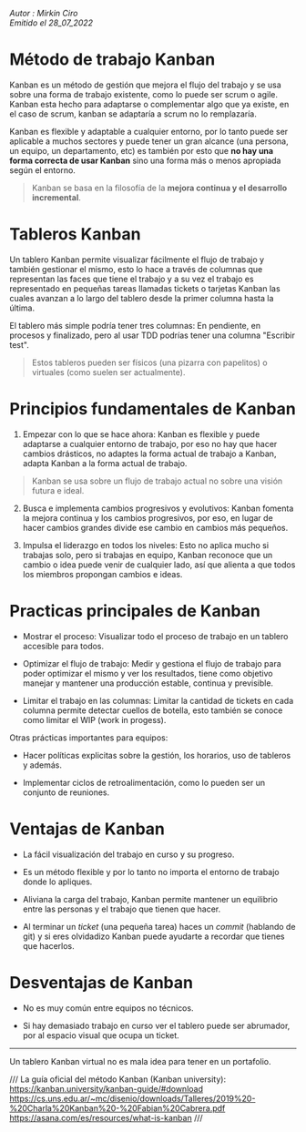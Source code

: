 *Autor : Mirkin Ciro* <br>
*Emitido el 28_07_2022*

# Método de trabajo Kanban

Kanban es un método de gestión que mejora el flujo del trabajo y se usa sobre una forma de trabajo existente, como lo puede ser scrum o agile. Kanban esta hecho para adaptarse o complementar algo que ya existe, en el caso de scrum, kanban se adaptaría a scrum no lo remplazaría.

Kanban
 es flexible y adaptable a cualquier entorno, por lo tanto puede ser aplicable a muchos sectores y puede tener un gran alcance (una persona, un equipo, un departamento, etc) es también por esto que **no hay una forma correcta de usar Kanban** sino una forma más o menos apropiada según el entorno.

> Kanban se basa en la filosofía de la **mejora continua y el desarrollo incremental**.

# Tableros Kanban

Un tablero Kanban permite visualizar fácilmente el flujo de trabajo y también gestionar el mismo, esto lo hace a través de columnas que representan las faces que tiene el trabajo y a su vez el trabajo es representado en pequeñas tareas llamadas tickets o tarjetas Kanban las cuales avanzan a lo largo del tablero desde la primer columna hasta la última. 

El tablero más simple podría tener tres columnas: En pendiente, en procesos y finalizado, pero al usar TDD podrías tener una columna "Escribir test".

> Estos tableros pueden ser físicos (una pizarra con papelitos) o virtuales (como suelen ser actualmente).

# Principios fundamentales de Kanban

1. Empezar con lo que se hace ahora: Kanban es flexible y puede adaptarse a cualquier entorno de trabajo, por eso no hay que hacer cambios drásticos, no adaptes la forma actual de trabajo a Kanban, adapta Kanban a la forma actual de trabajo.

> Kanban se usa sobre un flujo de trabajo actual no sobre una visión futura e ideal.

2. Busca e implementa cambios progresivos y evolutivos: Kanban fomenta la mejora continua y los cambios progresivos, por eso, en lugar de hacer cambios grandes divide ese cambio en cambios más pequeños.

4. Impulsa el liderazgo en todos los niveles: Esto no aplica mucho si trabajas solo, pero si trabajas en equipo, Kanban reconoce que un cambio o idea puede venir de cualquier lado, así que alienta a que todos los miembros propongan cambios e ideas.

# Practicas principales de Kanban

* Mostrar el proceso: Visualizar todo el proceso de trabajo en un tablero accesible para todos.

* Optimizar el flujo de trabajo: Medir y gestiona el flujo de trabajo para poder optimizar el mismo y ver los resultados, tiene como objetivo manejar y mantener una producción estable, continua y previsible.

* Limitar el trabajo en las columnas: Limitar la cantidad de tickets en cada columna permite detectar cuellos de botella, esto también se conoce como limitar el WIP (work in progess).

Otras prácticas importantes para equipos:

* Hacer políticas explicitas sobre la gestión, los horarios, uso de tableros y además.

* Implementar ciclos de retroalimentación, como lo pueden ser un conjunto de reuniones.

# Ventajas de Kanban

* La fácil visualización del trabajo en curso y su progreso.

* Es un método flexible y por lo tanto no importa el entorno de trabajo donde lo apliques.
* Aliviana la carga del trabajo, Kanban permite mantener un equilibrio entre las personas y el trabajo que tienen que hacer.

* Al terminar un *ticket* (una pequeña tarea) haces un *commit* (hablando de git) y si eres olvidadizo Kanban puede ayudarte a recordar que tienes que hacerlos.

# Desventajas de Kanban

* No es muy común entre equipos no técnicos.

* Si hay demasiado trabajo en curso ver el tablero puede ser abrumador, por al espacio visual que ocupa un ticket.

___

Un tablero Kanban virtual no es mala idea para tener en un portafolio.

/// 
La guía oficial del método Kanban (Kanban university): https://kanban.university/kanban-guide/#download
https://cs.uns.edu.ar/~mc/disenio/downloads/Talleres/2019%20-%20Charla%20Kanban%20-%20Fabian%20Cabrera.pdf
https://asana.com/es/resources/what-is-kanban
///